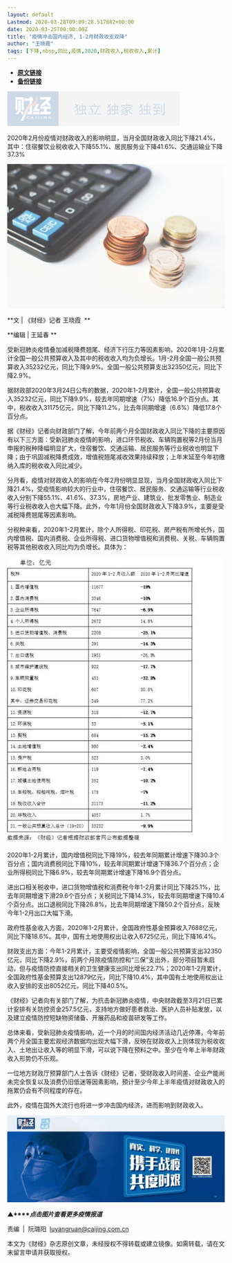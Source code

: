 ```yaml
---
layout: default
Lastmod: 2020-03-28T09:09:28.517882+00:00
date: 2020-03-25T00:00:00Z
title: "疫情冲击国内经济, 1-2月财政收支双降"
author: "王晓霞"
tags: [下降,nbsp,同比,疫情,2020,财政收入,税收收入,累计]
---
```


* [**原文链接**](https://mp.weixin.qq.com/s/j5yf0hIVTqrQMVwHfMpjTA)
* [**备份链接**](http://archive.today/YEb5P)


![](/images/post/77e6cfb5c7ef66e00d9bd04f74961594.jpg)

2020年2月份疫情对财政收入的影响明显，当月全国财政收入同比下降21.4%，其中：住宿餐饮业税收收入下降55.1%、居民服务业下降41.6%、交通运输业下降37.3%

![](/images/post/c8776bc594a60463b84cc72d98f12c7c.jpg)

**文 | 《财经》记者 王晓霞  **

**编辑 | 王延春 **

受新冠肺炎疫情叠加减税降费翘尾、经济下行压力等因素影响，2020年1月-2月累计全国一般公共预算收入及其中的税收收入均为负增长。1月-2月全国一般公共预算收入35232亿元，同比下降9.9%。全国一般公共预算支出32350亿元，同比下降2.9%。

据财政部2020年3月24日公布的数据，2020年1-2月累计，全国一般公共预算收入35232亿元，同比下降9.9%，较去年同期增速（7%）降低16.9个百分点。其中，税收收入31175亿元，同比下降11.2%，比去年同期增速（6.6%）降低17.8个百分点。

据《财经》记者向财政部门了解，今年前两个月全国财政收入同比下降的主要原因有以下三方面：受新冠肺炎疫情的影响，进口环节税收、车辆购置税等2月份当月申报的税种降幅明显扩大，住宿餐饮、交通运输、居民服务等行业税收也明显下降；由于巩固减税降费成效，增值税翘尾减收效果持续释放；上年末延至今年初缴纳入库的税收收入同比减少。

分月看，疫情对财政收入的影响在今年2月份明显显现，当月全国财政收入同比下降21.4%，受疫情影响较大的行业中，住宿餐饮、居民服务、交通运输等行业税收收入分别下降55.1%、41.6%、37.3%，房地产业、建筑业、批发零售业、制造业等行业税收收入也大幅下降。此外，今年1月份全国财政收入下降3.9%，主要是受减税降费翘尾等因素影响。

分税种来看，2020年1-2月累计，除个人所得税、印花税、房产税有所增长外，国内增值税、国内消费税、企业所得税、进口货物增值税和消费税、关税、车辆购置税等其他税收收入同比均为负增长。具体为：

![](/images/post/43dfec2f2602f0a0d7fbea4d6ee43b92.jpg)

2020年1-2月累计，国内增值税同比下降19%，较去年同期累计增速下降30.3个百分点；国内消费税同比下降10%，较去年同期累计增速下降36.7个百分点；企业所得税同比下降6.9%，较去年同期累计增速下降16.9个百分点。

进出口相关税收中，进口货物增值税和消费税今年1-2月累计同比下降25.1%，比去年同期增速下滑29.6个百分点；关税同比下降14.3%，较去年同期增速下降10.4个百分点。出口退税同比下降26.8%，比去年同期增速下降50.2个百分点，反映今年1-2月出口大幅下滑。

政府性基金收入方面，2020年1-2月累计，全国政府性基金预算收入7688亿元，同比下降18.6%。其中，国有土地使用权出让收入6725亿元，同比下降16.4%。

财政支出方面：今年1-2月累计，主要受疫情影响，全国一般公共预算支出32350亿元，同比下降2.9%，前两个月除疫情防控和“三保”支出外，部分项目暂未启动，但与疫情防控直接相关的卫生健康支出同比增长22.7%；2020年1-2月累计，全国政府性基金预算支出12879亿元，同比下降10.4%，其中国有土地使用权出让收入安排的支出8052亿元，同比下降40.5%。

《财经》记者向有关部门了解，为抗击新冠肺炎疫情，中央财政截至3月21日已累计安排有关防控资金257.5亿元，支持地方做好患者救治、医护人员补贴发放，以及建立疫情防控短缺物资储备、开展药品和疫苗研发等工作。

总体来看，受新冠肺炎疫情影响，近一个月的时间国内经济活动几近停滞，今年前两个月全国主要宏观经济数据均出现大幅下滑，反映在财政收入上则体现为税收收入、土地出让收入等的明显下滑，可以说下降在预料之中。至少在今年上半年财政收入形势仍不乐观。

一位地方财政厅预算部门人士告诉《财经》记者，受财政收入时间差、企业产能尚未完全恢复以及消费仍旧低迷等因素影响，预计至少今年上半年疫情对财政收入的拖累仍会有不同程度的存在。

此外，疫情在国外大流行也将进一步冲击国内经济，进而影响到财政收入。

[![](/images/post/4d24a5670c9a87791ea8b757d030c0d3.jpg)](https://mp.weixin.qq.com/mp/homepage?__biz=MjM5NDU5NTM4MQ==&hid=29&sn=21c0f34c737748fe3b2c372bb40ae622)  

**▲****_点击图片查看更多疫情报道_**

  

  

责编  |  阮璐阳  luyangruan@caijing.com.cn

本文为《财经》杂志原创文章，未经授权不得转载或建立镜像。如需转载，请在文末留言申请并获取授权。

